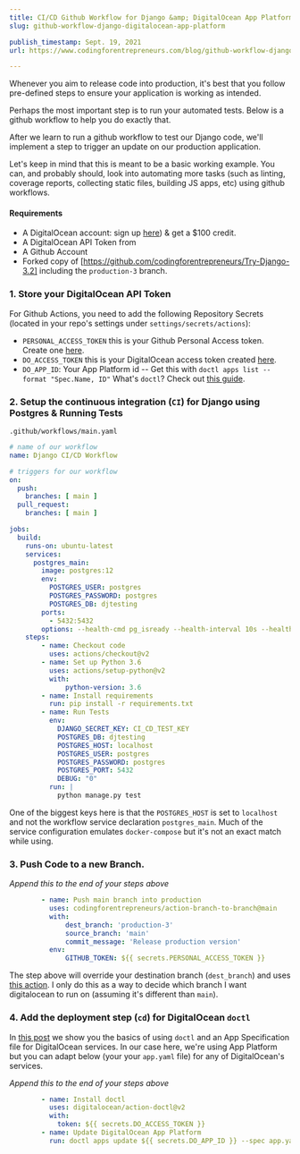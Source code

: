 ```yaml
---
title: CI/CD Github Workflow for Django &amp; DigitalOcean App Platform
slug: github-workflow-django-digitalocean-app-platform

publish_timestamp: Sept. 19, 2021
url: https://www.codingforentrepreneurs.com/blog/github-workflow-django-digitalocean-app-platform/

---
```



Whenever you aim to release code into production, it's best that you follow pre-defined steps to ensure your application is working as intended.

Perhaps the most important step is to run your automated tests. Below is a github workflow to help you do exactly that.

After we learn to run a github workflow to test our Django code, we'll implement a step to trigger an update on our production application.

Let's keep in mind that this is meant to be a basic working example. You can, and probably should, look into automating more tasks (such as linting, coverage reports, collecting static files, building JS apps, etc) using github workflows.

#### Requirements
- A DigitalOcean account: sign up [here](https://do.co/cfe-sh)) & get a $100 credit.
- A DigitalOcean API Token from 
- A Github Account
- Forked copy of [https://github.com/codingforentrepreneurs/Try-Django-3.2] including the `production-3` branch.


### 1. Store your DigitalOcean API Token

For Github Actions, you need to add the following Repository Secrets (located in your repo's settings under `settings/secrets/actions`):

- `PERSONAL_ACCESS_TOKEN` this is your Github Personal Access token. Create one [here](https://github.com/settings/tokens).
- `DO_ACCESS_TOKEN` this is your DigitalOcean access token created [here](https://cloud.digitalocean.com/account/api/tokens ).
- `DO_APP_ID`:  Your App Platform id -- Get this with `doctl apps list --format "Spec.Name, ID"` What's `doctl`? Check out [this guide](https://www.codingforentrepreneurs.com/blog/getting-started-with-digitalocean-cli-doctl-django).


### 2. Setup the continuous integration (`CI`) for Django using Postgres & Running Tests

`.github/workflows/main.yaml`
```yaml
# name of our workflow
name: Django CI/CD Workflow

# triggers for our workflow
on:
  push:
    branches: [ main ]
  pull_request:
    branches: [ main ]

jobs:
  build:
    runs-on: ubuntu-latest
    services:
      postgres_main:
        image: postgres:12
        env:
          POSTGRES_USER: postgres
          POSTGRES_PASSWORD: postgres
          POSTGRES_DB: djtesting
        ports:
          - 5432:5432
        options: --health-cmd pg_isready --health-interval 10s --health-timeout 5s --health-retries 5
    steps:
        - name: Checkout code
          uses: actions/checkout@v2
        - name: Set up Python 3.6
          uses: actions/setup-python@v2
          with:
              python-version: 3.6
        - name: Install requirements
          run: pip install -r requirements.txt
        - name: Run Tests
          env:
            DJANGO_SECRET_KEY: CI_CD_TEST_KEY
            POSTGRES_DB: djtesting
            POSTGRES_HOST: localhost
            POSTGRES_USER: postgres
            POSTGRES_PASSWORD: postgres
            POSTGRES_PORT: 5432
            DEBUG: "0"
          run: |
            python manage.py test
```
One of the biggest keys here is that the `POSTGRES_HOST` is set to `localhost` and not the workflow service declaration `postgres_main`. Much of the service configuration emulates `docker-compose` but it's not an exact match while using.


### 3. Push Code to a new Branch.
_Append this to the end of your steps above_
```yaml
        - name: Push main branch into production
          uses: codingforentrepreneurs/action-branch-to-branch@main
          with:
              dest_branch: 'production-3'
              source_branch: 'main'
              commit_message: 'Release production version'
          env:
              GITHUB_TOKEN: ${{ secrets.PERSONAL_ACCESS_TOKEN }}
```
The step above will override your destination branch (`dest_branch`) and uses [this action](https://github.com/codingforentrepreneurs/action-branch-to-branch). I only do this as a way to decide which branch I want digitalocean to run on (assuming it's different than `main`).

### 4. Add the deployment step (`cd`) for DigitalOcean `doctl`

In [this post](https://www.codingforentrepreneurs.com/blog/getting-started-with-digitalocean-cli-doctl-django) we show you the basics of using `doctl` and an App Specification file for DigitalOcean services. In our case here, we're using App Platform but you can adapt below (your your `app.yaml` file) for any of DigitalOcean's services.


_Append this to the end of your steps above_
```yaml
        - name: Install doctl
          uses: digitalocean/action-doctl@v2
          with:
            token: ${{ secrets.DO_ACCESS_TOKEN }}
        - name: Update DigitalOcean App Platform
          run: doctl apps update ${{ secrets.DO_APP_ID }} --spec app.yaml
```
